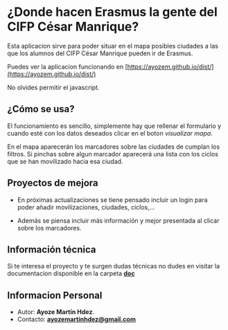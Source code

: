 # ¿Donde hacen Erasmus la gente del CIFP César Manrique?

Esta aplicacion sirve para poder situar en el mapa posibles ciudades a las que los alumnos del CIFP César Manrique pueden ir de Erasmus.

Puedes ver la aplicacion funcionando en [https://ayozem.github.io/dist/](https://ayozem.github.io/dist/)

No olvides permitir el javascript.

## ¿Cómo se usa?
El funcionamiento es sencillo, simplemente hay que rellenar el formulario y cuando esté con los datos deseados clicar en el boton *visualizar mapa*.

En el mapa aparecerán los marcadores sobre las ciudades de cumplan los filtros. Si pinchas sobre algun marcador aparecerá una lista con los ciclos que se han movilizado hacia esa ciudad.

## Proyectos de mejora
* En próximas actualizaciones se tiene pensado incluir un login para poder añadir movilizaciones, ciudades, ciclos,...

* Además se piensa incluir más información y mejor presentada al clicar sobre los marcadores.

## Información técnica
Si te interesa el proyecto y te surgen dudas técnicas no dudes en visitar la documentacion disponible en la carpeta **[doc](https://ayozem.github.io/doc/index.html)**


## Informacion Personal
* Autor: **Ayoze Martín Hdez**.
* Contacto: **ayozemartinhdez@gmail.com**